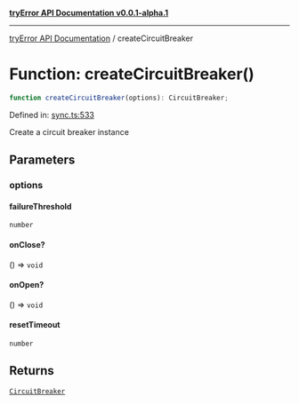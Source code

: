 [**tryError API Documentation v0.0.1-alpha.1**](../index.md)

---

[tryError API Documentation](../index.md) / createCircuitBreaker

# Function: createCircuitBreaker()

```ts
function createCircuitBreaker(options): CircuitBreaker;
```

Defined in: [sync.ts:533](https://github.com/oconnorjohnson/try-error/blob/e3ae0308069a4fba073f4543d527ad76373db795/src/sync.ts#L533)

Create a circuit breaker instance

## Parameters

### options

#### failureThreshold

`number`

#### onClose?

() => `void`

#### onOpen?

() => `void`

#### resetTimeout

`number`

## Returns

[`CircuitBreaker`](../classes/CircuitBreaker.md)
